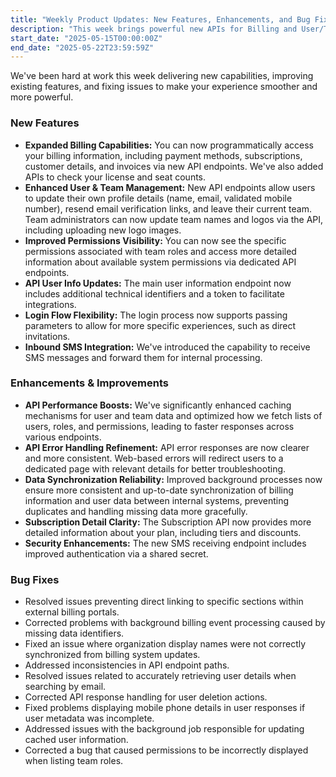 ```yaml
---
title: "Weekly Product Updates: New Features, Enhancements, and Bug Fixes"
description: "This week brings powerful new APIs for Billing and User/Team Management, significant performance boosts, enhanced reliability, and important bug fixes."
start_date: "2025-05-15T00:00:00Z"
end_date: "2025-05-22T23:59:59Z"
---
```


We've been hard at work this week delivering new capabilities, improving existing features, and fixing issues to make your experience smoother and more powerful.

### New Features

*   **Expanded Billing Capabilities:** You can now programmatically access your billing information, including payment methods, subscriptions, customer details, and invoices via new API endpoints. We've also added APIs to check your license and seat counts.
*   **Enhanced User & Team Management:** New API endpoints allow users to update their own profile details (name, email, validated mobile number), resend email verification links, and leave their current team. Team administrators can now update team names and logos via the API, including uploading new logo images.
*   **Improved Permissions Visibility:** You can now see the specific permissions associated with team roles and access more detailed information about available system permissions via dedicated API endpoints.
*   **API User Info Updates:** The main user information endpoint now includes additional technical identifiers and a token to facilitate integrations.
*   **Login Flow Flexibility:** The login process now supports passing parameters to allow for more specific experiences, such as direct invitations.
*   **Inbound SMS Integration:** We've introduced the capability to receive SMS messages and forward them for internal processing.

### Enhancements & Improvements

*   **API Performance Boosts:** We've significantly enhanced caching mechanisms for user and team data and optimized how we fetch lists of users, roles, and permissions, leading to faster responses across various endpoints.
*   **API Error Handling Refinement:** API error responses are now clearer and more consistent. Web-based errors will redirect users to a dedicated page with relevant details for better troubleshooting.
*   **Data Synchronization Reliability:** Improved background processes now ensure more consistent and up-to-date synchronization of billing information and user data between internal systems, preventing duplicates and handling missing data more gracefully.
*   **Subscription Detail Clarity:** The Subscription API now provides more detailed information about your plan, including tiers and discounts.
*   **Security Enhancements:** The new SMS receiving endpoint includes improved authentication via a shared secret.

### Bug Fixes

*   Resolved issues preventing direct linking to specific sections within external billing portals.
*   Corrected problems with background billing event processing caused by missing data identifiers.
*   Fixed an issue where organization display names were not correctly synchronized from billing system updates.
*   Addressed inconsistencies in API endpoint paths.
*   Resolved issues related to accurately retrieving user details when searching by email.
*   Corrected API response handling for user deletion actions.
*   Fixed problems displaying mobile phone details in user responses if user metadata was incomplete.
*   Addressed issues with the background job responsible for updating cached user information.
*   Corrected a bug that caused permissions to be incorrectly displayed when listing team roles.

